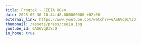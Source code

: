 ```yaml
---
title: Frogtek - CEEIA XGen 
date: 2025-05-30 10:44:48.000000000 +02:00
external_link: https://www.youtube.com/watch?v=GAS6Vq0IYJQ
thumbnail: /assets/press/ceeia.jpg
youtube_id: GAS6Vq0IYJQ
in_home: true
---
```

